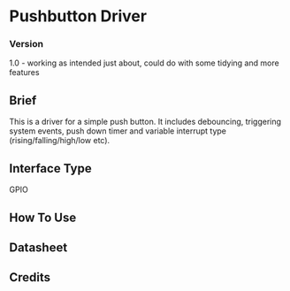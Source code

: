 # Pushbutton Driver


### Version

1.0 - working as intended just about, could do with some tidying and more features

## Brief

This is a driver for a simple push button. It includes debouncing, triggering system events, push down timer and variable interrupt type (rising/falling/high/low etc).

## Interface Type

GPIO

## How To Use



## Datasheet


## Credits